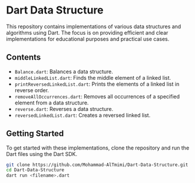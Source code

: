 # Dart Data Structure

This repository contains implementations of various data structures and algorithms using Dart. The focus is on providing efficient and clear implementations for educational purposes and practical use cases.

## Contents

- `Balance.dart`: Balances a data structure.
- `middleLinkedList.dart`: Finds the middle element of a linked list.
- `printReversedLinkedList.dart`: Prints the elements of a linked list in reverse order.
- `removeAllOccurrences.dart`: Removes all occurrences of a specified element from a data structure.
- `reverse.dart`: Reverses a data structure.
- `reversedLinkedList.dart`: Creates a reversed linked list.

## Getting Started

To get started with these implementations, clone the repository and run the Dart files using the Dart SDK.

```bash
git clone https://github.com/Mohammad-AlTmimi/Dart-Data-Structure.git
cd Dart-Data-Structure
dart run <filename>.dart
